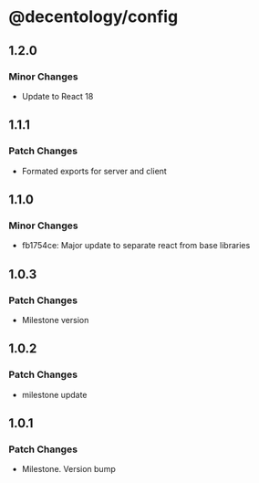 # @decentology/config

## 1.2.0

### Minor Changes

-   Update to React 18

## 1.1.1

### Patch Changes

-   Formated exports for server and client

## 1.1.0

### Minor Changes

-   fb1754ce: Major update to separate react from base libraries

## 1.0.3

### Patch Changes

-   Milestone version

## 1.0.2

### Patch Changes

-   milestone update

## 1.0.1

### Patch Changes

-   Milestone. Version bump
